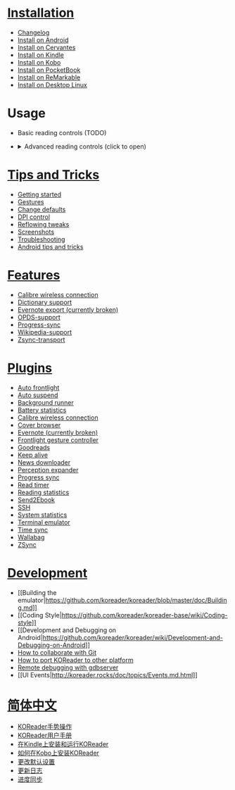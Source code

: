 # [Installation](https://github.com/koreader/koreader/wiki#installationupgrading)

* [Changelog](https://github.com/koreader/koreader/releases)
* [Install on Android](https://github.com/koreader/koreader/wiki/Installation-on-Android-devices)
* [Install on Cervantes](https://github.com/koreader/koreader/wiki/Installation-on-BQ-devices)
* [Install on Kindle](https://github.com/koreader/koreader/wiki/Installation-on-Kindle-devices)
* [Install on Kobo](https://github.com/koreader/koreader/wiki/Installation-on-Kobo-devices)
* [Install on PocketBook](https://github.com/koreader/koreader/wiki/Installation-on-PocketBook-devices)
* [Install on ReMarkable](https://github.com/koreader/koreader/wiki/Installation-on-ReMarkable)
* [Install on Desktop Linux](https://github.com/koreader/koreader/wiki/Installation-on-desktop-linux)

# Usage

* Basic reading controls (TODO)
* <details><summary>Advanced reading controls (click to open)</summary>

  * [Gestures](https://github.com/koreader/koreader/wiki/KOReader-Gestures)
  * [Press and hold](https://github.com/koreader/koreader/wiki/Press-and-hold-function)
  * [Frontlight control](https://github.com/koreader/koreader/wiki/Light-control)
  * [Multiswipe gestures](https://github.com/koreader/koreader/wiki/multiswipes)
  * [Gamepad](https://github.com/koreader/koreader/wiki/Gamepad-support)
  * [Keymapping](https://github.com/koreader/koreader/wiki/Keymapping)
  * [Extended keyboard](https://github.com/koreader/koreader/wiki/Extended-keyboard---swipe-to-get-new-characters)
</details>

# [Tips and Tricks](https://github.com/koreader/koreader/wiki/Tips-and-Tricks)
* [Getting started](https://github.com/koreader/koreader/wiki/Getting-Started)
* [Gestures](https://github.com/koreader/koreader/wiki/KOReader-Gestures)
* [Change defaults](https://github.com/koreader/koreader/wiki/Change-defaults)
* [DPI control](https://github.com/koreader/koreader/wiki/DPI-control)
* [Reflowing tweaks](https://github.com/koreader/koreader/wiki/Reflowing-tweaks)
* [Screenshots](https://github.com/koreader/koreader/wiki/KOReader-Screenshots)
* [Troubleshooting](https://github.com/koreader/koreader/wiki/Troubleshooting)
* [Android tips and tricks](https://github.com/koreader/koreader/wiki/Android-tips-and-tricks)

# [Features](https://github.com/koreader/koreader/wiki/Features-list)
* [Calibre wireless connection](https://github.com/koreader/koreader/wiki/Calibre-wireless-connection)
* [Dictionary support](https://github.com/koreader/koreader/wiki/Dictionary-support)
* [Evernote export (currently broken)](https://github.com/koreader/koreader/wiki/Evernote-export)
* [OPDS-support](https://github.com/koreader/koreader/wiki/OPDS-support)
* [Progress-sync](https://github.com/koreader/koreader/wiki/Progress-sync)
* [Wikipedia-support](https://github.com/koreader/koreader/wiki/Wikipedia-support)
* [Zsync-transport](https://github.com/koreader/koreader/wiki/Zsync-transport)

# [Plugins](https://github.com/koreader/koreader/wiki/Plugins-overview)
* [Auto frontlight](https://github.com/koreader/koreader/wiki/Auto-frontlight)
* [Auto suspend](https://github.com/koreader/koreader/wiki/Auto-suspend)
* [Background runner](https://github.com/koreader/koreader/wiki/Background-runner)
* [Battery statistics](https://github.com/koreader/koreader/wiki/Battery-statistics)
* [Calibre wireless connection](https://github.com/koreader/koreader/wiki/Calibre-wireless-connection)
* [Cover browser](https://github.com/koreader/koreader/wiki/Cover-browser)
* [Evernote (currently broken)](https://github.com/koreader/koreader/wiki/Evernote-export)
* [Frontlight gesture controller](https://github.com/koreader/koreader/wiki/Frontlight-gesture-controller)
* [Goodreads](https://github.com/koreader/koreader/wiki/Goodreads)
* [Keep alive](https://github.com/koreader/koreader/wiki/Keep-alive)
* [News downloader](https://github.com/koreader/koreader/wiki/News-downloader)
* [Perception expander](https://github.com/koreader/koreader/wiki/Perception-Expander-plugin)
* [Progress sync](https://github.com/koreader/koreader/wiki/Progress-sync)
* [Read timer](https://github.com/koreader/koreader/wiki/Read-timer) 
* [Reading statistics](https://github.com/koreader/koreader/wiki/Statistics-plugin)
* [Send2Ebook](https://github.com/koreader/koreader/wiki/Send2Ebook)
* [SSH](https://github.com/koreader/koreader/wiki/SSH)
* [System statistics](https://github.com/koreader/koreader/wiki/System-statistics)
* [Terminal emulator](https://github.com/koreader/koreader/wiki/Terminal-emulator)
* [Time sync](https://github.com/koreader/koreader/wiki/Time-sync)
* [Wallabag](https://github.com/koreader/koreader/wiki/Wallabag)
* [ZSync](https://github.com/koreader/koreader/wiki/Zsync-transport)

# [Development](https://github.com/koreader/koreader/wiki#hackers)
* [[Building the emulator|https://github.com/koreader/koreader/blob/master/doc/Building.md]]
* [[Coding Style|https://github.com/koreader/koreader-base/wiki/Coding-style]]
* [[Development and Debugging on Android|https://github.com/koreader/koreader/wiki/Development-and-Debugging-on-Android]]
* [How to collaborate with Git](http://koreader.rocks/doc/topics/Collaborating.html)
* [How to port KOReader to other platform](http://koreader.rocks/doc/topics/Porting.md.html)
* [Remote debugging with gdbserver](https://github.com/koreader/koreader-base/wiki/Remote-debugging-with-gdbserver)
* [[UI Events|http://koreader.rocks/doc/topics/Events.md.html]]



# [简体中文](https://github.com/koreader/koreader/wiki/KOReader维基)

  * [KOReader手势操作](https://github.com/koreader/koreader/wiki/KOReader手势操作)
  * [KOReader用户手册](https://github.com/koreader/koreader/wiki/KOReader用户手册)
  * [在Kindle上安装和运行KOReader](https://github.com/koreader/koreader/wiki/在Kindle上安装和运行KOReader)
  * [如何在Kobo上安装KOReader](https://github.com/koreader/koreader/wiki/如何在Kobo上安装KOReader)
  * [更改默认设置](https://github.com/koreader/koreader/wiki/更改默认设置)
  * [更新日志](https://github.com/koreader/koreader/wiki/更新日志)
  * [进度同步](https://github.com/koreader/koreader/wiki/进度同步)